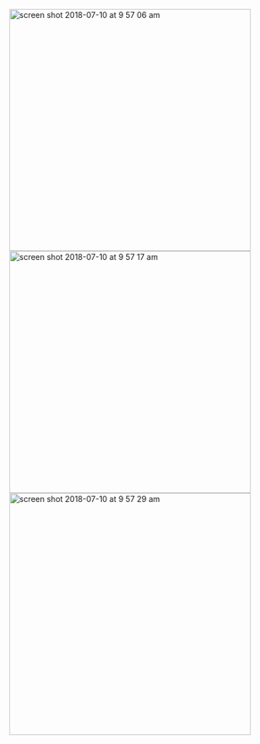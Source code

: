 <p float="left">
<img width="432" height=”600” alt="screen shot 2018-07-10 at 9 57 06 am" src="https://user-images.githubusercontent.com/41017424/42518573-bae38cda-8427-11e8-8313-560e3e6c92a2.png">
<img width="432" height=”600” alt="screen shot 2018-07-10 at 9 57 17 am" src="https://user-images.githubusercontent.com/41017424/42518577-bce559dc-8427-11e8-8aa7-111532de8711.png">
<img width="432" height=”600” alt="screen shot 2018-07-10 at 9 57 29 am" src="https://user-images.githubusercontent.com/41017424/42518580-be98dc90-8427-11e8-92e9-593d11805e69.png">
</p>

